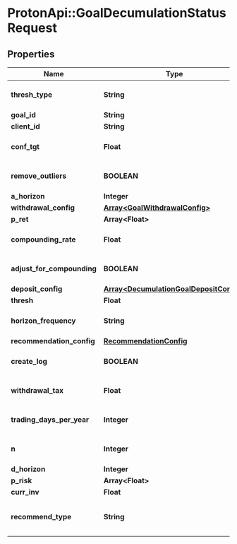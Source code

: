 # ProtonApi::GoalDecumulationStatusRequest

## Properties
Name | Type | Description | Notes
------------ | ------------- | ------------- | -------------
**thresh_type** | **String** |  | [optional] [default to &#39;perc&#39;]
**goal_id** | **String** |  | [optional] 
**client_id** | **String** |  | [optional] 
**conf_tgt** | **Float** |  | [optional] [default to 0.9]
**remove_outliers** | **BOOLEAN** |  | [optional] [default to true]
**a_horizon** | **Integer** |  | [optional] 
**withdrawal_config** | [**Array&lt;GoalWithdrawalConfig&gt;**](GoalWithdrawalConfig.md) |  | [optional] 
**p_ret** | **Array&lt;Float&gt;** |  | 
**compounding_rate** | **Float** |  | [optional] [default to 0.0]
**adjust_for_compounding** | **BOOLEAN** |  | [optional] [default to false]
**deposit_config** | [**Array&lt;DecumulationGoalDepositConfig&gt;**](DecumulationGoalDepositConfig.md) |  | [optional] 
**thresh** | **Float** |  | [optional] 
**horizon_frequency** | **String** |  | [optional] [default to &#39;year&#39;]
**recommendation_config** | [**RecommendationConfig**](RecommendationConfig.md) |  | [optional] 
**create_log** | **BOOLEAN** |  | [optional] [default to false]
**withdrawal_tax** | **Float** |  | [optional] [default to 0.0]
**trading_days_per_year** | **Integer** |  | [optional] [default to 252]
**n** | **Integer** |  | [optional] [default to 1000]
**d_horizon** | **Integer** |  | [optional] 
**p_risk** | **Array&lt;Float&gt;** |  | 
**curr_inv** | **Float** |  | [optional] 
**recommend_type** | **String** |  | [optional] [default to &#39;horizon&#39;]



